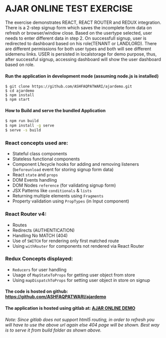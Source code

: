 # AJAR ONLINE TEST EXERCISE

The exercise demonstrates REACT, REACT ROUTER and REDUX integration. There is a 2-step signup form which saves the incomplete form data on refresh or browser/window close. Based on the usertype selected, user needs to enter different data in step 2. On successfull signup, user is redirected to dashboard based on his role(TENANT or LANDLORD). There are different permissions for both user types and both will see different sidemenu links. USER is persisted in localstorage for demo purpose, thus, after successful signup, accessing dashboard will show the user dashboard based on role.

#### Run the application in development mode (assuming node.js is installed)
```
$ git clone https://github.com/ASHFAQPATWARI/ajardemo.git
$ cd ajardemo
$ npm install
$ npm start
```

#### How to Build and serve the bundled Application

```sh
$ npm run build
$ npm install -g serve
$ serve -s build
```

### React concepts used are:
- Stateful class components
- Stateless functional components
- Component Lfecycle hooks for adding and removing listeners (`beforeunload` event for storing signup form data)
- React `state` and `props`
- DOM Events handling
- DOM Nodes `reference` (for validating signup form)
- JSX Patterns like `conditionals` & `lists`
- Returning multiple elements using `Fragments`
- Property validation using `PropTypes` (in Input component)

### React Router v4:
- Routes 
- Redirects (AUTHENTICATION)
- Handling No MATCH (404)
- Use of `SWITCH` for rendering only first matched route
- Using `withRouter` for components not rendered via React Router

### Redux Concepts displayed:
- `Reducers` for user handling
- Usage of `MapStateToProps` for getting user object from store
- Using `mapDispatchToProps` for setting user object in store on signup

#### The code is hosted on github: https://github.com/ASHFAQPATWARI/ajardemo

#### The application is hosted using gitlab at: [AJAR ONLINE DEMO](https://ashfaqpatwari.gitlab.io/ajardemo/)

###### Note: Since gitlab does not support html5 routing, in order to refresh you will have to use the above url again else 404 page will be shown. Best way is to serve it from build folder as shown above.

